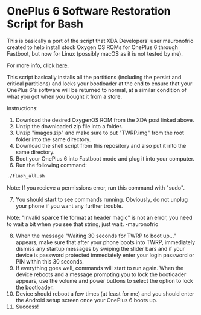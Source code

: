 # OnePlus 6 Software Restoration Script for Bash
This is basically a port of the script that XDA Developers' user mauronofrio created to help install stock Oxygen OS ROMs for OnePlus 6 through Fastboot, but now for Linux (possibly macOS as it is not tested by me).

For more info, click [here](https://forum.xda-developers.com/oneplus-6/how-to/rom-stock-fastboot-roms-oneplus-6-t3796665).

This script basically installs all the partitions (including the persist and critical partitions) and locks your bootloader at the end to ensure that your OnePlus 6's software will be returned to normal, at a similar condition of what you got when you bought it from a store.

Instructions:
1. Download the desired OxygenOS ROM from the XDA post linked above.
2. Unzip the downloaded zip file into a folder.
3. Unzip "images.zip" and make sure to put "TWRP.img" from the root folder into the same directory.
4. Download the shell script from this repository and also put it into the same directory.
5. Boot your OnePlus 6 into Fastboot mode and plug it into your computer.
6. Run the following command:
```sh
./flash_all.sh
```
Note: If you recieve a permissions error, run this command with "sudo".

7. You should start to see commands running. Obviously, do not unplug your phone if you want any further trouble.

Note: "Invalid sparce file format at header magic" is not an error, you need to wait a bit when you see that string, just wait.
-mauronofrio

8. When the message "Waiting 30 seconds for TWRP to boot up..." appears, make sure that after your phone boots into TWRP, immediately dismiss any startup messages by swiping the slider bars and if your device is password protected immediately enter your login password or PIN within this 30 seconds.
9. If everything goes well, commands will start to run again. When the device reboots and a message prompting you to lock the bootloader appears, use the volume and power buttons to select the option to lock the bootloader.
10. Device should reboot a few times (at least for me) and you should enter the Android setup screen once your OnePlus 6 boots up.
11. Success!
